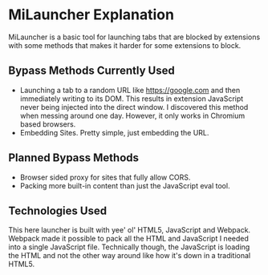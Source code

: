 # MiLauncher Explanation
MiLauncher is a basic tool for launching tabs that are blocked by extensions with some methods that makes it harder for some extensions to block.

## Bypass Methods Currently Used
- Launching a tab to a random URL like https://google.com and then immediately writing to its DOM. This results in extension JavaScript never being injected into the direct window. I discovered this method when messing around one day. However, it only works in Chromium based browsers.
- Embedding Sites. Pretty simple, just embedding the URL.

## Planned Bypass Methods
- Browser sided proxy for sites that fully allow CORS.
- Packing more built-in content than just the JavaScript eval tool.

## Technologies Used
This here launcher is built with yee' ol' HTML5, JavaScript and Webpack. Webpack made it possible to pack all the HTML and JavaScript I needed into a single JavaScript file. Technically though, the JavaScript is loading the HTML and not the other way around like how it's down in a traditional HTML5. 
